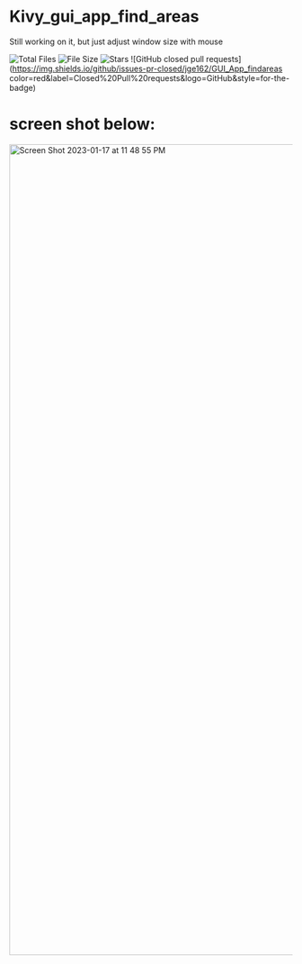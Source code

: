 # Kivy_gui_app_find_areas
Still working on it, but just adjust window size with mouse 

![Total Files](https://img.shields.io/github/directory-file-count/jge162/GUI_App_findareas?color=4078c0&style=for-the-badge)
![File Size](https://img.shields.io/github/repo-size/jge162/GUI_App_findareas?color=4078c0&style=for-the-badge)
![Stars](https://img.shields.io/github/stars/jge162/GUI_App_findareas?color=4078c0&style=for-the-badge)
![GitHub closed pull requests](https://img.shields.io/github/issues-pr-closed/jge162/GUI_App_findareas color=red&label=Closed%20Pull%20requests&logo=GitHub&style=for-the-badge)
# screen shot below:
<img width="1440" alt="Screen Shot 2023-01-17 at 11 48 55 PM" src="https://user-images.githubusercontent.com/31228460/213114189-0d9166ed-26d8-4e99-842b-8d955d67799b.png">

